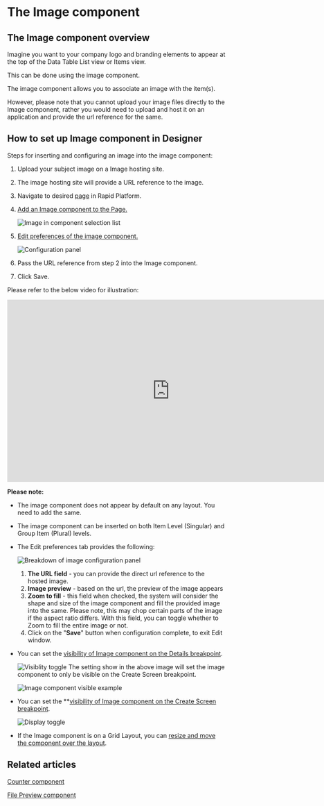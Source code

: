 # The Image component

## The Image component overview

Imagine you want to your company logo and branding elements to appear at the top of the Data Table List view or Items view.

This can be done using the image component.

The image component allows you to associate an image with the item(s).

However, please note that you cannot upload your image files directly to the Image component, rather you would need to upload and host it on an application and provide the url reference for the same.

## How to set up Image component in Designer

Steps for inserting and configuring an image into the image component:

1. Upload your subject image on a Image hosting site.
2. The image hosting site will provide a URL reference to the image.
3. Navigate to desired [page](/docs/Rapid/3-User%20Manual/Glossary#page-layout-and-component "Page, layout and component") in Rapid Platform.
4. [Add an Image component to the Page.](/docs/Rapid/4-Keyper%20Manual/2-Designer/2-Pages/5-how-to-guides/how-to-add-a-component/how-to-add-a-component.md "How to add a component to a Layout / Page?")   

    ![Image in component selection list](<Image in component selection list.png>)
5. [Edit preferences of the image component.](/docs/Rapid/4-Keyper%20Manual/2-Designer/2-Pages/3-Components/2-configuring-components/2-configuring-components.md "How to configure / update component properties?")  

    ![Configuration panel](<Configuration panel.png>)
6. Pass the URL reference from step 2 into the Image component.
7. Click Save.

Please refer to the below video for illustration:

<iframe allowfullscreen="allowfullscreen" frameborder="0" height="420" src="https://www.youtube.com/embed/Ew19myYqrgQ?si=sYXE0Pf_QJpMVh-5" title="YouTube video player" width="750"></iframe>

**Please note:**

- The image component does not appear by default on any layout. You need to add the same.
- The image component can be inserted on both Item Level (Singular) and Group Item (Plural) levels.
- The Edit preferences tab provides the following:  

    ![Breakdown of image configuration panel](<Breakdown of image configuration panel.png>)
    1. **The URL field** - you can provide the direct url reference to the hosted image.
    2. **Image preview** - based on the url, the preview of the image appears
    3. **Zoom to fill** - this field when checked, the system will consider the shape and size of the image component and fill the provided image into the same. Please note, this may chop certain parts of the image if the aspect ratio differs. With this field, you can toggle whether to Zoom to fill the entire image or not.
    4. Click on the "**Save**" button when configuration complete, to exit Edit window.
- You can set the [visibility of Image component on the Details breakpoint](/docs/Rapid/4-Keyper%20Manual/2-Designer/2-Pages/5-how-to-guides/how-to-hide-components-on-breakpoints/how-to-hide-components-on-breakpoints.md "How to set a component to be visible / hidden on 'Item Details' and 'Create' breakpoints?").

    ![Visiblity toggle](<../Visiblity toggle.png>)
    The setting show in the above image will set the image component to only be visible on the Create Screen breakpoint.

    ![Image component visible example](<Image component visible example.png>)

- You can set the **[visibility of Image component on the Create Screen breakpoint](/docs/Rapid/4-Keyper%20Manual/2-Designer/2-Pages/5-how-to-guides/how-to-hide-components-on-breakpoints/how-to-hide-components-on-breakpoints.md "How to set a component to be visible / hidden on 'Item Details' and 'Create' breakpoints?").   

    ![Display toggle](<../Display toggle.png>)
    
- If the Image component is on a Grid Layout, you can [resize and move the component over the layout](/docs/Rapid/4-Keyper%20Manual/2-Designer/2-Pages/5-how-to-guides/how-to-arrange-a-component-on-a-grid/how-to-arrange-a-component-on-a-grid.md "How to arrange a component on Grid layout?").

## Related articles

[Counter component](/docs/Rapid/4-Keyper%20Manual/2-Designer/2-Pages/3-Components/counter/counter.md "What is a Counter component on a Layout / Page?")

[File Preview component](/docs/Rapid/4-Keyper%20Manual/2-Designer/2-Pages/3-Components/file-preview/file-preview.md "What is a File Preview component on a Layout / Page?")
